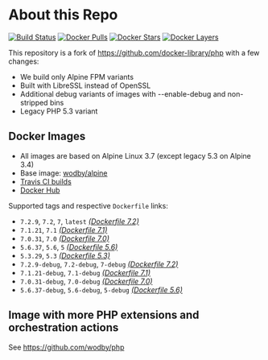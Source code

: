 # About this Repo

[![Build Status](https://travis-ci.org/wodby/base-php.svg?branch=master)](https://travis-ci.org/wodby/base-php)
[![Docker Pulls](https://img.shields.io/docker/pulls/wodby/base-php.svg)](https://hub.docker.com/r/wodby/base-php)
[![Docker Stars](https://img.shields.io/docker/stars/wodby/base-php.svg)](https://hub.docker.com/r/wodby/base-php)
[![Docker Layers](https://images.microbadger.com/badges/image/wodby/base-php.svg)](https://microbadger.com/images/wodby/base-php)

This repository is a fork of https://github.com/docker-library/php with a few changes:

* We build only Alpine FPM variants
* Built with LibreSSL instead of OpenSSL
* Additional debug variants of images with --enable-debug and non-stripped bins
* Legacy PHP 5.3 variant

## Docker Images

* All images are based on Alpine Linux 3.7 (except legacy 5.3 on Alpine 3.4)
* Base image: [wodby/alpine](https://github.com/wodby/alpine)
* [Travis CI builds](https://travis-ci.org/wodby/base-php) 
* [Docker Hub](https://hub.docker.com/r/wodby/base-php)

[_(Dockerfile 7.2)_]: https://github.com/wodby/base-php/tree/master/7.2/alpine3.7/fpm/Dockerfile.wodby
[_(Dockerfile 7.1)_]: https://github.com/wodby/base-php/tree/master/7.1/alpine3.7/fpm/Dockerfile.wodby
[_(Dockerfile 7.0)_]: https://github.com/wodby/base-php/tree/master/7.0/alpine3.7/fpm/Dockerfile.wodby
[_(Dockerfile 5.6)_]: https://github.com/wodby/base-php/tree/master/5.6/alpine3.7/fpm/Dockerfile.wodby
[_(Dockerfile 5.3)_]: https://github.com/wodby/base-php/tree/master/5.3/alpine3.4/fpm/Dockerfile.wodby

Supported tags and respective `Dockerfile` links:

* `7.2.9`, `7.2`, `7`, `latest` [_(Dockerfile 7.2)_]
* `7.1.21`, `7.1` [_(Dockerfile 7.1)_]
* `7.0.31`, `7.0` [_(Dockerfile 7.0)_]
* `5.6.37`, `5.6`, `5` [_(Dockerfile 5.6)_]
* `5.3.29`, `5.3` [_(Dockerfile 5.3)_]
* `7.2.9-debug`, `7.2-debug`, `7-debug` [_(Dockerfile 7.2)_]
* `7.1.21-debug`, `7.1-debug` [_(Dockerfile 7.1)_]
* `7.0.31-debug`, `7.0-debug` [_(Dockerfile 7.0)_]
* `5.6.37-debug`, `5.6-debug`, `5-debug` [_(Dockerfile 5.6)_]

## Image with more PHP extensions and orchestration actions

See https://github.com/wodby/php

